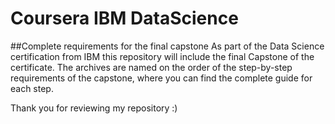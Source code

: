 # Coursera IBM DataScience

##Complete requirements for the final capstone
As part of the Data Science certification from IBM this repository will include the final Capstone of the certificate.
The archives are named on the order of the step-by-step requirements of the capstone, where you can find the complete guide for each step.

Thank you for reviewing my repository :)
